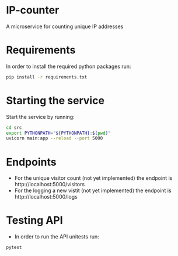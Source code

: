 # IP-counter
A microservice for counting unique IP addresses

# Requirements

In order to install the required python packages run:

```bash
pip install -r requirements.txt
```

# Starting the service

Start the service by running:

```bash
cd src
export PYTHONPATH="${PYTHONPATH}:$(pwd)"
uvicorn main:app --reload --port 5000
```

# Endpoints

- For the unique visitor count (not yet implemented) the endpoint is http://localhost:5000/visitors
- For the logging a new vistit (not yet implemented) the endpoint is http://localhost:5000/logs

# Testing API

- In order to run the API unitests run:

```bash
pytest
```